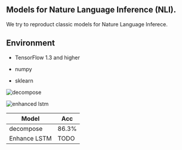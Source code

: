 ## Models for Nature Language Inference (NLI).

We try to reproduct classic models for Nature Language Inferece. 

## Environment
- TensorFlow 1.3 and higher

- numpy

- sklearn


![decompose](https://user-images.githubusercontent.com/18669534/38763448-93d25bc8-3fce-11e8-9851-7ded7a1e0334.png)

![enhanced lstm](https://user-images.githubusercontent.com/18669534/38763465-f4543106-3fce-11e8-8551-19c670aa780a.png)

Model |          Acc
------------ | -------------
decompose| 86.3%
Enhance LSTM | TODO
